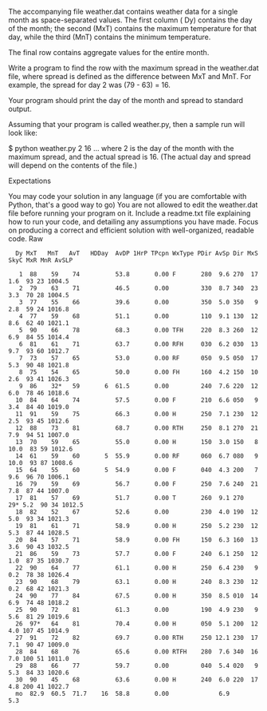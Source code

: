 The accompanying file weather.dat contains weather data for a single month as space-separated values. The first column (
Dy) contains the day of the month; the second (MxT) contains the maximum temperature for that day, while the third (MnT)
contains the minimum temperature.

The final row contains aggregate values for the entire month.

Write a program to find the row with the maximum spread in the weather.dat file, where spread is defined as the
difference between MxT and MnT. For example, the spread for day 2 was (79 - 63) = 16.

Your program should print the day of the month and spread to standard output.

Assuming that your program is called weather.py, then a sample run will look like:

$ python weather.py 2 16 … where 2 is the day of the month with the maximum spread, and the actual spread is 16. (The
actual day and spread will depend on the contents of the file.)

Expectations

You may code your solution in any language (if you are comfortable with Python, that's a good way to go)
You are not allowed to edit the weather.dat file before running your program on it. Include a readme.txt file explaining
how to run your code, and detailing any assumptions you have made. Focus on producing a correct and efficient solution
with well-organized, readable code. Raw

``` plain
  Dy MxT   MnT   AvT   HDDay  AvDP 1HrP TPcpn WxType PDir AvSp Dir MxS SkyC MxR MnR AvSLP

   1  88    59    74          53.8       0.00 F       280  9.6 270  17  1.6  93 23 1004.5
   2  79    63    71          46.5       0.00         330  8.7 340  23  3.3  70 28 1004.5
   3  77    55    66          39.6       0.00         350  5.0 350   9  2.8  59 24 1016.8
   4  77    59    68          51.1       0.00         110  9.1 130  12  8.6  62 40 1021.1
   5  90    66    78          68.3       0.00 TFH     220  8.3 260  12  6.9  84 55 1014.4
   6  81    61    71          63.7       0.00 RFH     030  6.2 030  13  9.7  93 60 1012.7
   7  73    57    65          53.0       0.00 RF      050  9.5 050  17  5.3  90 48 1021.8
   8  75    54    65          50.0       0.00 FH      160  4.2 150  10  2.6  93 41 1026.3
   9  86    32*   59       6  61.5       0.00         240  7.6 220  12  6.0  78 46 1018.6
  10  84    64    74          57.5       0.00 F       210  6.6 050   9  3.4  84 40 1019.0
  11  91    59    75          66.3       0.00 H       250  7.1 230  12  2.5  93 45 1012.6
  12  88    73    81          68.7       0.00 RTH     250  8.1 270  21  7.9  94 51 1007.0
  13  70    59    65          55.0       0.00 H       150  3.0 150   8 10.0  83 59 1012.6
  14  61    59    60       5  55.9       0.00 RF      060  6.7 080   9 10.0  93 87 1008.6
  15  64    55    60       5  54.9       0.00 F       040  4.3 200   7  9.6  96 70 1006.1
  16  79    59    69          56.7       0.00 F       250  7.6 240  21  7.8  87 44 1007.0
  17  81    57    69          51.7       0.00 T       260  9.1 270  29* 5.2  90 34 1012.5
  18  82    52    67          52.6       0.00         230  4.0 190  12  5.0  93 34 1021.3
  19  81    61    71          58.9       0.00 H       250  5.2 230  12  5.3  87 44 1028.5
  20  84    57    71          58.9       0.00 FH      150  6.3 160  13  3.6  90 43 1032.5
  21  86    59    73          57.7       0.00 F       240  6.1 250  12  1.0  87 35 1030.7
  22  90    64    77          61.1       0.00 H       250  6.4 230   9  0.2  78 38 1026.4
  23  90    68    79          63.1       0.00 H       240  8.3 230  12  0.2  68 42 1021.3
  24  90    77    84          67.5       0.00 H       350  8.5 010  14  6.9  74 48 1018.2
  25  90    72    81          61.3       0.00         190  4.9 230   9  5.6  81 29 1019.6
  26  97*   64    81          70.4       0.00 H       050  5.1 200  12  4.0 107 45 1014.9
  27  91    72    82          69.7       0.00 RTH     250 12.1 230  17  7.1  90 47 1009.0
  28  84    68    76          65.6       0.00 RTFH    280  7.6 340  16  7.0 100 51 1011.0
  29  88    66    77          59.7       0.00         040  5.4 020   9  5.3  84 33 1020.6
  30  90    45    68          63.6       0.00 H       240  6.0 220  17  4.8 200 41 1022.7
  mo  82.9  60.5  71.7    16  58.8       0.00              6.9          5.3

```